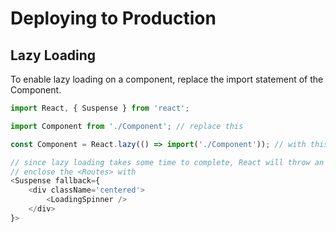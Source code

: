 # Deploying to Production

## Lazy Loading
To enable lazy loading on a component, replace the import statement of the Component.

```js
import React, { Suspense } from 'react';

import Component from './Component'; // replace this

const Component = React.lazy(() => import('./Component')); // with this

// since lazy loading takes some time to complete, React will throw an error. Hence we need to specify a fallback component to be displayed in case it takes some time to load the component
// enclose the <Routes> with
<Suspense fallback={
    <div className='centered'>
        <LoadingSpinner />
    </div>
}>
```